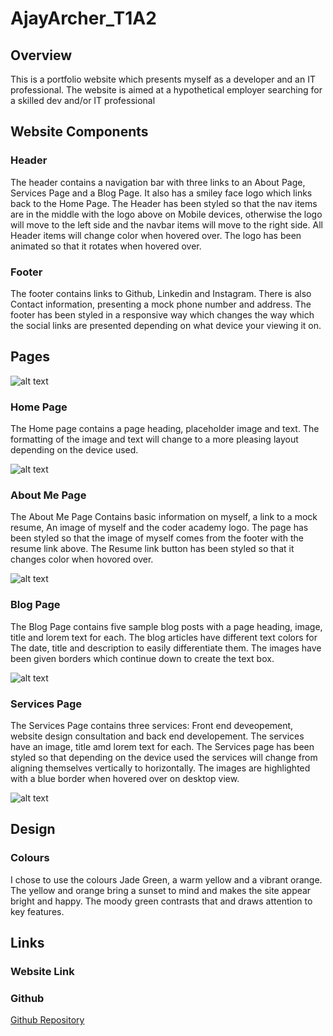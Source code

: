 # AjayArcher_T1A2

## Overview 
This is a portfolio website which presents myself as a developer and an IT professional. The website is aimed at a hypothetical employer searching for a skilled dev and/or IT professional 

## Website Components 

### Header 
The header contains a navigation bar with three links to an About Page, Services Page and a Blog Page. It also has a smiley face logo which links back to the Home Page. The Header has been styled so that the nav items are in the middle with the logo above on Mobile devices, otherwise the logo will move to the left side and the navbar items will move to the right side. All Header items will change color when hovered over. The logo has been animated so that it rotates when hovered over.

### Footer  
The footer contains links to Github, Linkedin and Instagram. There is also Contact information, presenting a mock phone number and address. The footer has been styled in a responsive way which changes the way which the social links are presented depending on what device your viewing it on. 

## Pages 

![alt text](./images/sitemap.png)

### Home Page 
The Home page contains a page heading, placeholder image and text. The formatting of the image and text will change to a more pleasing layout depending on the device used.

![alt text](./images/wireframes/home-mobile.png)

### About Me Page  
The About Me Page Contains basic information on myself, a link to a mock resume, An image of myself and the coder academy logo. The page has been styled so that the image of myself comes from the footer with the resume link above. The Resume link button has been styled so that it changes color when hovored over.

![alt text](./images/wireframes/abt-mobile.png)

### Blog Page
The Blog Page contains five sample blog posts with a page heading, image, title and lorem text for each. The blog articles have different text colors for The date, title and description to easily differentiate them. The images have been given borders which continue down to create the text box. 

![alt text](./images/wireframes/blog-mobile.png)

### Services Page 

The Services Page contains three services: Front end deveopement, website design consultation and back end developement. The services have an image, title amd lorem text for each. The Services page has been styled so that depending on the device used the services will change from aligning themselves vertically to horizontally. The images are highlighted with a blue border when hovered over on desktop view.  

![alt text](./images/wireframes/services-mobile.png)

## Design  

### Colours 

I chose to use the colours Jade Green, a warm yellow and a vibrant orange. The yellow and orange bring a sunset to mind and makes the site appear bright and happy. The moody green contrasts that and draws attention to key features.  

## Links 

### Website Link 

### Github 
[Github Repository](https://github.com/AjayArcher23/AjayArcher_T1A2) 





